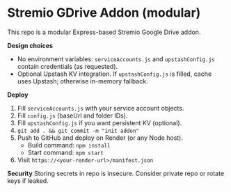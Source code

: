 # Stremio GDrive Addon (modular)

This repo is a modular Express-based Stremio Google Drive addon.

**Design choices**
- No environment variables: `serviceAccounts.js` and `upstashConfig.js` contain credentials (as requested).
- Optional Upstash KV integration. If `upstashConfig.js` is filled, cache uses Upstash; otherwise in-memory fallback.

**Deploy**
1. Fill `serviceAccounts.js` with your service account objects.
2. Fill `config.js` (baseUrl and folder IDs).
3. Fill `upstashConfig.js` if you want persistent KV (optional).
4. `git add . && git commit -m "init addon"`
5. Push to GitHub and deploy on Render (or any Node host).
   - Build command: `npm install`
   - Start command: `npm start`
6. Visit `https://<your-render-url>/manifest.json`

**Security**
Storing secrets in repo is insecure. Consider private repo or rotate keys if leaked.

